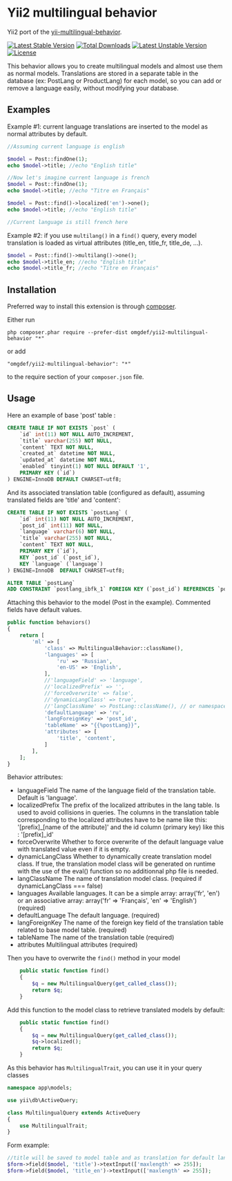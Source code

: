 Yii2 multilingual behavior
==========================
Yii2 port of the [yii-multilingual-behavior](https://github.com/belerophon/yii-multilingual-behavior).

[![Latest Stable Version](https://poser.pugx.org/omgdef/yii2-multilingual-behavior/v/stable.svg)](https://packagist.org/packages/omgdef/yii2-multilingual-behavior) [![Total Downloads](https://poser.pugx.org/omgdef/yii2-multilingual-behavior/downloads.svg)](https://packagist.org/packages/omgdef/yii2-multilingual-behavior) [![Latest Unstable Version](https://poser.pugx.org/omgdef/yii2-multilingual-behavior/v/unstable.svg)](https://packagist.org/packages/omgdef/yii2-multilingual-behavior) [![License](https://poser.pugx.org/omgdef/yii2-multilingual-behavior/license.svg)](https://packagist.org/packages/omgdef/yii2-multilingual-behavior)

This behavior allows you to create multilingual models and almost use them as normal models. Translations are stored in a separate table in the database (ex: PostLang or ProductLang) for each model, so you can add or remove a language easily, without modifying your database.

Examples
--------

Example #1: current language translations are inserted to the model as normal attributes by default.

```php
//Assuming current language is english

$model = Post::findOne(1);
echo $model->title; //echo "English title"

//Now let's imagine current language is french 
$model = Post::findOne(1);
echo $model->title; //echo "Titre en Français"

$model = Post::find()->localized('en')->one();
echo $model->title; //echo "English title"

//Current language is still french here
```

Example #2: if you use `multilang()` in a `find()` query, every model translation is loaded as virtual attributes (title_en, title_fr, title_de, ...).

```php
$model = Post::find()->multilang()->one();
echo $model->title_en; //echo "English title"
echo $model->title_fr; //echo "Titre en Français"
```

Installation
------------

Preferred way to install this extension is through [composer](http://getcomposer.org/download/).

Either run

```
php composer.phar require --prefer-dist omgdef/yii2-multilingual-behavior "*"
```

or add

```
"omgdef/yii2-multilingual-behavior": "*"
```

to the require section of your `composer.json` file.


Usage
-----

Here an example of base 'post' table :

```sql
CREATE TABLE IF NOT EXISTS `post` (
    `id` int(11) NOT NULL AUTO_INCREMENT,
    `title` varchar(255) NOT NULL,
    `content` TEXT NOT NULL,
    `created_at` datetime NOT NULL,
    `updated_at` datetime NOT NULL,
    `enabled` tinyint(1) NOT NULL DEFAULT '1',
    PRIMARY KEY (`id`)
) ENGINE=InnoDB DEFAULT CHARSET=utf8;
```

And its associated translation table (configured as default), assuming translated fields are 'title' and 'content':

```sql
CREATE TABLE IF NOT EXISTS `postLang` (
    `id` int(11) NOT NULL AUTO_INCREMENT,
    `post_id` int(11) NOT NULL,
    `language` varchar(6) NOT NULL,
    `title` varchar(255) NOT NULL,
    `content` TEXT NOT NULL,
    PRIMARY KEY (`id`),
    KEY `post_id` (`post_id`),
    KEY `language` (`language`)
) ENGINE=InnoDB  DEFAULT CHARSET=utf8;

ALTER TABLE `postLang`
ADD CONSTRAINT `postlang_ibfk_1` FOREIGN KEY (`post_id`) REFERENCES `post` (`id`) ON DELETE CASCADE ON UPDATE CASCADE;
```

Attaching this behavior to the model (Post in the example). Commented fields have default values.

```php
public function behaviors()
{
    return [
        'ml' => [
            'class' => MultilingualBehavior::className(),
            'languages' => [
                'ru' => 'Russian',
                'en-US' => 'English',
            ],
            //'languageField' => 'language',
            //'localizedPrefix' => '',
            //'forceOverwrite' => false',
            //'dynamicLangClass' => true',
            //'langClassName' => PostLang::className(), // or namespace/for/a/class/PostLang
            'defaultLanguage' => 'ru',
            'langForeignKey' => 'post_id',
            'tableName' => "{{%postLang}}",
            'attributes' => [
                'title', 'content',
            ]
        ],
    ];
}
```

Behavior attributes:
* languageField The name of the language field of the translation table. Default is 'language'.
* localizedPrefix The prefix of the localized attributes in the lang table. Is used to avoid collisions in queries. The columns in the translation table corresponding to the localized attributes have to be name like this: '[prefix]_[name of the attribute]' and the id column (primary key) like this : '[prefix]_id'
* forceOverwrite Whether to force overwrite of the default language value with translated value even if it is empty.
* dynamicLangClass Whether to dynamically create translation model class. If true, the translation model class will be generated on runtime with the use of the eval() function so no additionnal php file is needed.
* langClassName The name of translation model class. (required if dynamicLangClass === false)
* languages Available languages. It can be a simple array: array('fr', 'en') or an associative array: array('fr' => 'Français', 'en' => 'English') (required)
* defaultLanguage The default language. (required)
* langForeignKey The name of the foreign key field of the translation table related to base model table. (required)
* tableName The name of the translation table (required)
* attributes Multilingual attributes (required)

Then you have to overwrite the `find()` method in your model

```php
    public static function find()
    {
        $q = new MultilingualQuery(get_called_class());
        return $q;
    }
```

Add this function to the model class to retrieve translated models by default:
```php
    public static function find()
    {
        $q = new MultilingualQuery(get_called_class());
        $q->localized();
        return $q;
    }
```

As this behavior has ```MultilingualTrait```, you can use it in your query classes

```php
namespace app\models;

use yii\db\ActiveQuery;

class MultilingualQuery extends ActiveQuery
{
    use MultilingualTrait;
}
```

Form example:
```php
//title will be saved to model table and as translation for default language
$form->field($model, 'title')->textInput(['maxlength' => 255]);
$form->field($model, 'title_en')->textInput(['maxlength' => 255]);
```
